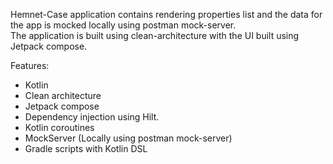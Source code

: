 Hemnet-Case application contains rendering properties list and the data for the app is mocked locally using postman mock-server.   
The application is built using clean-architecture with the UI built using Jetpack compose. 

Features:
* Kotlin 
* Clean architecture 
* Jetpack compose
* Dependency injection using Hilt.
* Kotlin coroutines
* MockServer (Locally using postman mock-server)
* Gradle scripts with Kotlin DSL
